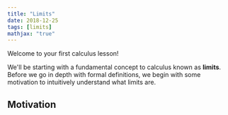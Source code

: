 ```yaml
---
title: "Limits"
date: 2018-12-25
tags: [limits]
mathjax: "true"
---
```


Welcome to your first calculus lesson!

We'll be starting with a fundamental concept to calculus known as **limits**. Before we go in depth with formal definitions, we begin with some motivation to intuitively understand what limits are.

## Motivation
